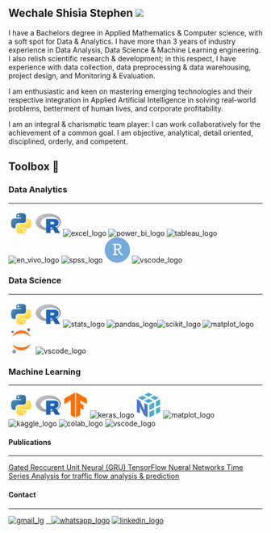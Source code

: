 ## Wechale Shisia Stephen <img src="https://raw.githubusercontent.com/MartinHeinz/MartinHeinz/master/wave.gif" width="30px">


I have a Bachelors degree in Applied Mathematics & Computer science, with a soft spot for Data & Analytics. I have more than 3 years of industry experience in Data Analysis, Data Science & Machine Learning engineering. I also relish scientific research & development; in this respect, I have experience with data collection, data preprocessing & data warehousing, project design, and Monitoring & Evaluation. 

I am enthusiastic and keen on mastering emerging technologies and their respective integration in Applied Artificial Intelligence in solving real-world problems, betterment of human lives, and corporate profitability. 

I am an integral & charismatic team player: I can work collaboratively for the achievement of a common goal. 
I am objective, analytical, detail oriented, disciplined, orderly, and competent.

## Toolbox 🧰

### Data Analytics 
---
<img src='https://github.com/devicons/devicon/blob/master/icons/python/python-original.svg' alt='python_logo' width='50' height='50'/> <img src='https://github.com/devicons/devicon/blob/master/icons/r/r-original.svg' alt='R_logo' width='50' height='50'/> <img src='https://www.svgrepo.com/show/373589/excel.svg' alt='excel_logo' width='50' height='50'/> <img src='https://www.svgrepo.com/show/473761/powerbi.svg' alt='power_bi_logo' width='50' height='50'/> <img src='https://www.svgrepo.com/show/354428/tableau-icon.svg' alt='tableau_logo' width='50' height='50'/> <img src='https://upload.wikimedia.org/wikipedia/commons/c/c4/Envivio_logo.jpg?20190302210822' alt='en_vivo_logo' width='123' height='50'/> <img src='https://www.pngfind.com/pngs/m/339-3393438_spss-spss-logo-hd-png-download.png' alt='spss_logo' width='50' height='50'/> <img src='https://github.com/devicons/devicon/blob/master/icons/rstudio/rstudio-original.svg' alt='rstudio_logo' width='50' height='50'/> <img src='https://www.svgrepo.com/show/374173/vscode3.svg' alt='vscode_logo' width='50' height='50'/>


### Data Science 
---
<img src='https://github.com/devicons/devicon/blob/master/icons/python/python-original.svg' alt='python_logo' width='50' height='50'/> <img src='https://github.com/devicons/devicon/blob/master/icons/r/r-original.svg' alt='R_logo' width='50' height='50'/> <img src='https://www.statsmodels.org/stable/_images/statsmodels-logo-v2.svg' alt='stats_logo' width='120' height='50'/> <img src='https://upload.wikimedia.org/wikipedia/commons/thumb/e/ed/Pandas_logo.svg/640px-Pandas_logo.svg.png' alt='pandas_logo' width='100' height='50'/><img src='https://upload.wikimedia.org/wikipedia/commons/thumb/0/05/Scikit_learn_logo_small.svg/1280px-Scikit_learn_logo_small.svg.png' alt='scikit_logo' width='80' height='50'/> <img src='https://upload.wikimedia.org/wikipedia/commons/thumb/8/84/Matplotlib_icon.svg/180px-Matplotlib_icon.svg.png?20150311090915' alt='matplot_logo' width='50' height='50'/> <img src='https://github.com/devicons/devicon/blob/master/icons/jupyter/jupyter-original.svg' alt='jupyter_logo' width='50' height='50'/> <img src='https://www.svgrepo.com/show/374173/vscode3.svg' alt='vscode_logo' width='50' height='50'/>

### Machine Learning 

---
<img src='https://github.com/devicons/devicon/blob/master/icons/python/python-original.svg' alt='python_logo' width='50' height='50'/> <img src='https://github.com/devicons/devicon/blob/master/icons/r/r-original.svg' alt='R_logo' width='50' height='50'/> <img src='https://github.com/devicons/devicon/blob/master/icons/tensorflow/tensorflow-original.svg' alt='tensorflow_logo' width='50' height='50'/> <img src='https://upload.wikimedia.org/wikipedia/commons/thumb/a/ae/Keras_logo.svg/640px-Keras_logo.svg.png' alt='keras_logo' width='50' height='50'/> <img src='https://github.com/devicons/devicon/blob/master/icons/numpy/numpy-original.svg' alt='numpy_logo' width='50' height='50'/> <img src='https://upload.wikimedia.org/wikipedia/commons/thumb/8/84/Matplotlib_icon.svg/180px-Matplotlib_icon.svg.png?20150311090915' alt='matplot_logo' width='50' height='50'/> <img src='https://www.svgrepo.com/show/473683/kaggle.svg' alt='kaggle_logo' width='100' height='70'/> <img src='https://upload.wikimedia.org/wikipedia/commons/thumb/d/d0/Google_Colaboratory_SVG_Logo.svg/1200px-Google_Colaboratory_SVG_Logo.svg.png' alt='colab_logo' width='90' height='60'/> <img src='https://www.svgrepo.com/show/374173/vscode3.svg' alt='vscode_logo' width='50' height='50'/>



#### Publications
---
<a href="https://www.researchgate.net/publication/366154898_Deployment_of_Time_Series_Analysis_and_the_TensorFlow_GRU_model_in_traffic_flow_prediction" target='_blank'>Gated Reccurent Unit Neural (GRU) TensorFlow Nueral Networks Time Series Analysis for traffic flow analysis & prediction </a>

#### Contact
---
<a href='mailto:stevensheasier@gmail.com' target='_blank'> <img src='https://cdn.worldvectorlogo.com/logos/official-gmail-icon-2020-.svg' alt='gmail_lg' width='25' height='25'></a>
<a href='https://wa.me/254799762433' target='_blank'> &ensp; <img src='https://upload.wikimedia.org/wikipedia/commons/thumb/6/6b/WhatsApp.svg/2044px-WhatsApp.svg.png' alt='whatsapp_logo' width='25' height='25'/></a> <a href='https://www.linkedin.com/in/stephen-shisia-105924450/' target='_blank'> <img src='https://upload.wikimedia.org/wikipedia/commons/thumb/e/e9/Linkedin_icon.svg/256px-Linkedin_icon.svg.png?20110609134306' alt='linkedin_logo' width='25' height='25'/></a>
